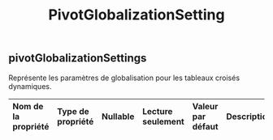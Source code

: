 ﻿---
title: PivotGlobalizationSetting
second_title: Aspose.Cells Cloud Documen
type: docs
url: /fr/specification/model/pivotglobalizationsettings/
description: "Aspose.Cells Spécification du modèle cloud : PivotGlobalizationSettings. Gérez sans effort Excel et d'autres feuilles de calcul avec des fonctionnalités telles que l'ouverture, la génération, l'édition, le fractionnement, la fusion, la comparaison et la conversion."
kwords: Excel, Office, feuille de calcul, Cloud REST API, PivotGlobalizationSettings
weight: 50
---
## **pivotGlobalizationSettings**

 Représente les paramètres de globalisation pour les tableaux croisés dynamiques.

| Nom de la propriété| Type de propriété| Nullable| Lecture seulement| Valeur par défaut| Description|
|:- |:- |:- |:- |:- |:- |

